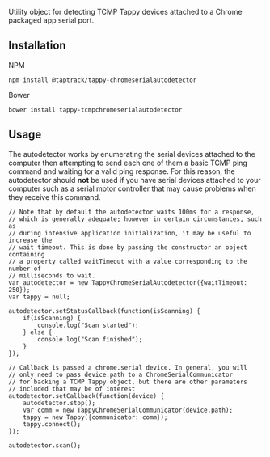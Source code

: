 Utility object for detecting TCMP Tappy devices attached to a Chrome packaged
app serial port.

## Installation
NPM
```
npm install @taptrack/tappy-chromeserialautodetector
```
Bower
```
bower install tappy-tcmpchromeserialautodetector
```

## Usage
The autodetector works by enumerating the serial devices attached to the
computer then attempting to send each one of them a basic TCMP ping command
and waiting for a valid ping response. For this reason, the autodetector 
should **not** be used if you have serial devices attached to your computer 
such as a serial motor controller that may cause problems when they receive
this command.
```
// Note that by default the autodetector waits 100ms for a response,
// which is generally adequate; however in certain circumstances, such as
// during intensive application initialization, it may be useful to increase the
// wait timeout. This is done by passing the constructor an object containing
// a property called waitTimeout with a value corresponding to the number of
// milliseconds to wait.
var autodetector = new TappyChromeSerialAutodetector({waitTimeout: 250});
var tappy = null;

autodetector.setStatusCallback(function(isScanning) {
    if(isScanning) {
        console.log("Scan started");
    } else {
        console.log("Scan finished");
    }
});

// Callback is passed a chrome.serial device. In general, you will
// only need to pass device.path to a ChromeSerialCommunicator
// for backing a TCMP Tappy object, but there are other parameters
// included that may be of interest
autodetector.setCallback(function(device) {
    autodetector.stop();
    var comm = new TappyChromeSerialCommunicator(device.path);
    tappy = new Tappy({communicator: comm});
    tappy.connect();
});

autodetector.scan();
```
